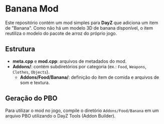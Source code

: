 # Banana Mod

Este repositório contém um mod simples para **DayZ** que adiciona um item de "Banana". Como não há um modelo 3D de banana disponível, o item reutiliza o modelo do pacote de arroz do próprio jogo.

## Estrutura
- **meta.cpp** e **mod.cpp**: arquivos de metadados do mod.
- **Addons/**: contém subdiretórios por categoria (ex.: `Food`, `Weapons`, `Clothes`, `Objects`).
  - **Addons/Food/Banana/**: definição do item de comida e arquivos de som e textura.

## Geração do PBO
Para utilizar o mod no jogo, compile o diretório `Addons/Food/Banana` em um arquivo PBO utilizando o DayZ Tools (Addon Builder).
